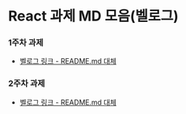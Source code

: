 # React 과제 MD 모음(벨로그)

### 1주차 과제

- [벨로그 링크 - README.md 대체](https://velog.io/@rist98/React-%EC%BB%B4%ED%8F%AC%EB%84%8C%ED%8A%B8-%EA%B3%BC%EC%A0%9C)

### 2주차 과제

- [벨로그 링크 - README.md 대체](https://velog.io/@rist98/React-%ED%99%98%EA%B2%BD-%EA%B5%AC%EC%84%B1-%EA%B3%BC%EC%A0%9C)
